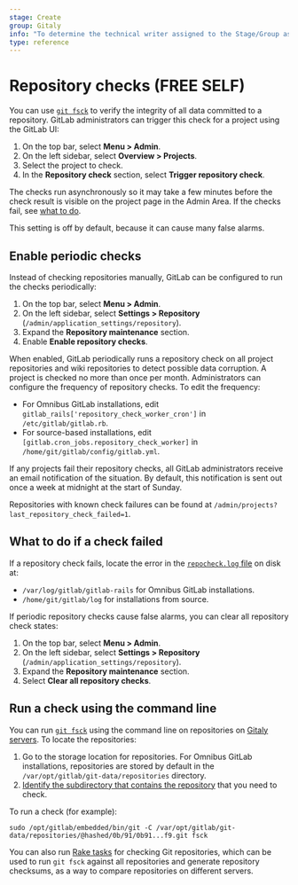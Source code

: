 ```yaml
---
stage: Create
group: Gitaly
info: "To determine the technical writer assigned to the Stage/Group associated with this page, see https://about.gitlab.com/handbook/engineering/ux/technical-writing/#assignments"
type: reference
---
```


# Repository checks **(FREE SELF)**

You can use [`git fsck`](https://git-scm.com/docs/git-fsck) to verify the integrity of all data
committed to a repository. GitLab administrators can trigger this check for a project using the
GitLab UI:

1. On the top bar, select **Menu > Admin**.
1. On the left sidebar, select **Overview > Projects**.
1. Select the project to check.
1. In the **Repository check** section, select **Trigger repository check**.

The checks run asynchronously so it may take a few minutes before the check result is visible on the
project page in the Admin Area. If the checks fail, see [what to do](#what-to-do-if-a-check-failed).

This setting is off by default, because it can cause many false alarms.

## Enable periodic checks

Instead of checking repositories manually, GitLab can be configured to run the checks periodically:

1. On the top bar, select **Menu > Admin**.
1. On the left sidebar, select **Settings > Repository** (`/admin/application_settings/repository`).
1. Expand the **Repository maintenance** section.
1. Enable **Enable repository checks**.

When enabled, GitLab periodically runs a repository check on all project repositories and wiki
repositories to detect possible data corruption. A project is checked no more than once per month.
Administrators can configure the frequency of repository checks. To edit the frequency:

- For Omnibus GitLab installations, edit `gitlab_rails['repository_check_worker_cron']` in 
  `/etc/gitlab/gitlab.rb`.
- For source-based installations, edit `[gitlab.cron_jobs.repository_check_worker]` in
  `/home/git/gitlab/config/gitlab.yml`.

If any projects fail their repository checks, all GitLab administrators receive an email
notification of the situation. By default, this notification is sent out once a week at midnight at
the start of Sunday.

Repositories with known check failures can be found at
`/admin/projects?last_repository_check_failed=1`.

## What to do if a check failed

If a repository check fails, locate the error in the [`repocheck.log` file](logs.md#repochecklog) on
disk at:

- `/var/log/gitlab/gitlab-rails` for Omnibus GitLab installations.
- `/home/git/gitlab/log` for installations from source.

If periodic repository checks cause false alarms, you can clear all repository check states:

1. On the top bar, select **Menu > Admin**.
1. On the left sidebar, select **Settings > Repository** (`/admin/application_settings/repository`).
1. Expand the **Repository maintenance** section.
1. Select **Clear all repository checks**.

## Run a check using the command line

You can run [`git fsck`](https://git-scm.com/docs/git-fsck) using the command line on repositories
on [Gitaly servers](gitaly/index.md). To locate the repositories:

1. Go to the storage location for repositories. For Omnibus GitLab installations, repositories are
   stored by default in the `/var/opt/gitlab/git-data/repositories` directory.
1. [Identify the subdirectory that contains the repository](repository_storage_types.md#from-project-name-to-hashed-path)
   that you need to check.

To run a check (for example):

```shell
sudo /opt/gitlab/embedded/bin/git -C /var/opt/gitlab/git-data/repositories/@hashed/0b/91/0b91...f9.git fsck
```

You can also run [Rake tasks](raketasks/check.md#repository-integrity) for checking Git
repositories, which can be used to run `git fsck` against all repositories and generate repository
checksums, as a way to compare repositories on different servers.
